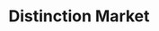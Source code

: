 ---
title: "Distinction Market"
url: /saint-michel-de-lattalaye/distinction-market/
shop: Supermarkt
---